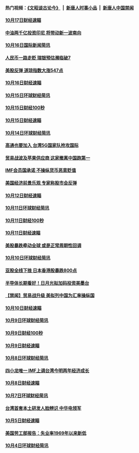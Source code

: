 #### 热门视频：[《文昭谈古论今》](https://github.com/gfw-breaker/wenzhao/blob/master/README.md?t=10180633) &nbsp;|&nbsp; [新唐人时事小品](https://github.com/gfw-breaker/ntdtv-comedy/blob/master/README.md?t=10180633) &nbsp;|&nbsp; [新唐人中国禁闻](https://github.com/gfw-breaker/ntdtv-news/blob/master/README.md?t=10180633)

#### [10月17日财经速瞄](../pages/news208/a1395794.md?t=10180633) 

#### [中油两千亿投资印尼 将带动新一波南向](../pages/news208/a1395728.md?t=10180633) 

#### [10月16日国际新闻简讯](../pages/news208/a1395726.md?t=10180633) 

#### [人民币一路走贬 瑞银预估濒临破7](../pages/news208/a1395619.md?t=10180633) 

#### [美股反弹 道琼指数大涨547点](../pages/news208/a1395665.md?t=10180633) 

#### [10月16日财经速瞄](../pages/news208/a1395646.md?t=10180633) 

#### [10月15日环球财经简讯](../pages/news208/a1395588.md?t=10180633) 

#### [10月15日财经100秒](../pages/news208/a1395569.md?t=10180633) 

#### [10月15日财经速瞄](../pages/news208/a1395499.md?t=10180633) 

#### [10月14日环球财经简讯](../pages/news208/a1395446.md?t=10180633) 

#### [高通也要加入 台湾5G国家队抢攻国际](../pages/news208/a1395415.md?t=10180633) 

#### [贸易战波及苹果供应商 这家撤离中国跑第一](../pages/news208/a1395254.md?t=10180633) 

#### [IMF会员国承诺  不操纵货币恶意贬值](../pages/news208/a1395274.md?t=10180633) 

#### [美国经济前景乐观 专家称股市会反弹](../pages/news208/a1395159.md?t=10180633) 

#### [10月12日财经速瞄](../pages/news208/a1395177.md?t=10180633) 

#### [10月11日环球财经简讯](../pages/news208/a1395122.md?t=10180633) 

#### [10月11日财经100秒](../pages/news208/a1395097.md?t=10180633) 

#### [10月11日财经速瞄](../pages/news208/a1395020.md?t=10180633) 

#### [美股暴跌牵动全球 或是正常周期性回调](../pages/news208/a1395005.md?t=10180633) 

#### [10月10日环球财经简讯](../pages/news208/a1394977.md?t=10180633) 

#### [亚股全线下挫 日本香港股暴跌800点](../pages/news208/a1394956.md?t=10180633) 

#### [半导体长期看好！日月光拟加码投资美墨台](../pages/news208/a1394954.md?t=10180633) 

#### [【禁闻】贸易战升级 美拟列中国为汇率操纵国](../pages/news208/a1394887.md?t=10180633) 

#### [10月10日财经速瞄](../pages/news208/a1394883.md?t=10180633) 

#### [10月9日环球财经简讯](../pages/news208/a1394831.md?t=10180633) 

#### [10月9日财经100秒](../pages/news208/a1394812.md?t=10180633) 

#### [10月9日财经速瞄](../pages/news208/a1394741.md?t=10180633) 

#### [10月8日环球财经简讯](../pages/news208/a1394682.md?t=10180633) 

#### [四小龙唯一 IMF上调台湾今明两年经济成长](../pages/news208/a1394649.md?t=10180633) 

#### [10月8日财经速瞄](../pages/news208/a1394582.md?t=10180633) 

#### [10月7日环球财经简讯](../pages/news208/a1394527.md?t=10180633) 

#### [台湾首套本土研发人脸辨识 中华电领军](../pages/news208/a1394509.md?t=10180633) 

#### [10月5日财经速瞄](../pages/news208/a1394260.md?t=10180633) 

#### [美国劳工部报告：失业率1969年以来新低](../pages/news208/a1394221.md?t=10180633) 

#### [10月4日环球财经简讯](../pages/news208/a1394211.md?t=10180633) 

